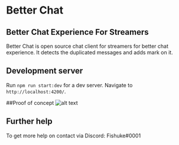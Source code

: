 # Better Chat
## Better Chat Experience For Streamers

Better Chat is open source chat client for streamers for better chat experience. It detects the duplicated messages and adds mark on it.

## Development server

Run `npm run start:dev` for a dev server. Navigate to `http://localhost:4200/`.

##Proof of concept
![alt text](https://github.com/fishuke/better-chat/blob/master/src/assets/img/POC.PNG?raw=true)


## Further help

To get more help on contact via Discord: Fishuke#0001
